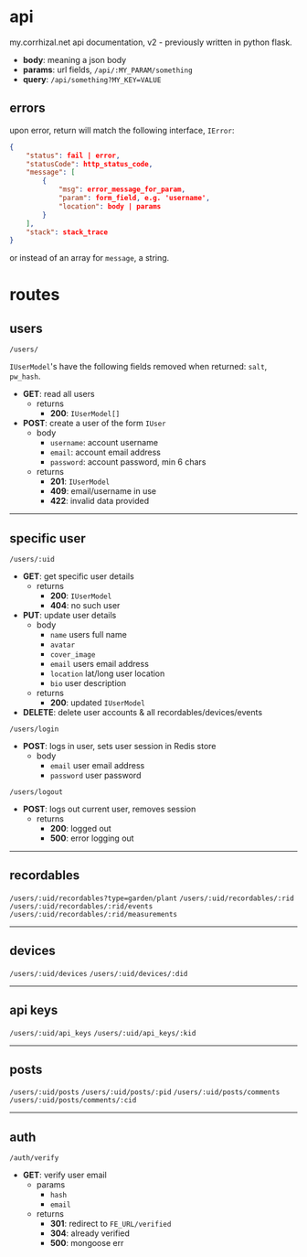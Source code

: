 # api

my.corrhizal.net api documentation, v2 - previously written in python flask.

* __body__: meaning a json body
* __params__: url fields, `/api/:MY_PARAM/something`
* __query__: `/api/something?MY_KEY=VALUE`

## errors

upon error, return will match the following interface, `IError`:

```json
{
    "status": fail | error,
    "statusCode": http_status_code,
    "message": [
        {
            "msg": error_message_for_param,
            "param": form_field, e.g. 'username',
            "location": body | params
        }
    ],
    "stack": stack_trace
}
```

or instead of an array for `message`, a string.

# routes

## users

`/users/`

`IUserModel`'s have the following fields removed when returned: `salt`, `pw_hash`.

* __GET__: read all users
    * returns
        - __200__: `IUserModel[]`
* __POST__: create a user of the form `IUser`
    * body
        - `username`: account username
        - `email`: account email address
        - `password`: account password, min 6 chars
    * returns
        - __201__: `IUserModel`
        - __409__: email/username in use
        - __422__: invalid data provided

---

## specific user

`/users/:uid`
* __GET__: get specific user details
    * returns
        - __200__: `IUserModel`
        - __404__: no such user
* __PUT__: update user details
    * body
        - `name` users full name
        - `avatar`
        - `cover_image`
        - `email` users email address
        - `location` lat/long user location
        - `bio` user description
    * returns
        - __200__: updated `IUserModel`
* __DELETE__: delete user accounts & all recordables/devices/events

`/users/login`
* __POST__: logs in user, sets user session in Redis store
    * body
        - `email` user email address
        - `password` user password

`/users/logout`
* __POST__: logs out current user, removes session
    * returns
        - __200__: logged out
        - __500__: error logging out

---

## recordables

`/users/:uid/recordables?type=garden/plant`
`/users/:uid/recordables/:rid`
`/users/:uid/recordables/:rid/events`
`/users/:uid/recordables/:rid/measurements`

---

## devices

`/users/:uid/devices`
`/users/:uid/devices/:did`

---

## api keys

`/users/:uid/api_keys`
`/users/:uid/api_keys/:kid`

---

## posts

`/users/:uid/posts`
`/users/:uid/posts/:pid`
`/users/:uid/posts/comments`
`/users/:uid/posts/comments/:cid`

---

## auth

`/auth/verify`
* __GET__: verify user email
    * params
        - `hash`
        - `email`
    * returns 
        - __301__: redirect to `FE_URL/verified`
        - __304__: already verified
        - __500__: mongoose err
